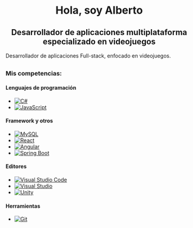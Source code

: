 <!--## Hi there 👋-->

<h1 align="center">Hola, soy Alberto</h1>
<h2 align="center">Desarrollador de aplicaciones multiplataforma especializado en videojuegos</h2>

<a align="center">Desarrollador de aplicaciones Full-stack, enfocado en videojuegos.</a>

## <h3>Mis competencias:</h3>

<h4>Lenguajes de programación</h4>

- [![C#](https://img.shields.io/badge/c%23-b600f5?style=for-the-badge&logo=c%23&logoColor=ffffff&labelColor=b600f5)]()
&nbsp;
- [![JavaScript](https://img.shields.io/badge/javascript-e8d317?style=for-the-badge&logo=javascript&logoColor=ffffff&labelColor=e8d317)]()
&nbsp;

<h4>Framework y otros</h4>

- [![MySQL](https://img.shields.io/badge/mysql-0c00f4?style=for-the-badge&logo=mysql&logoColor=ffffff&labelColor=0c00f4)]()
&nbsp; 
- [![React](https://img.shields.io/badge/react-039be5?style=for-the-badge&logo=react&logoColor=ffffff&labelColor=039be5)]()
&nbsp;
- [![Angular](https://img.shields.io/badge/angular-f03d30?style=for-the-badge&logo=angular&logoColor=ffffff&labelColor=f03d30)]()
&nbsp;
- [![Spring Boot](https://img.shields.io/badge/spring_boot-f54d27?style=for-the-badge&logo=springboot&logoColor=ffffff&labelColor=f54d27)]()
&nbsp;

<h4>Editores</h4>

- [![Visual Studio Code](https://img.shields.io/badge/visual_studio_code-0066b8?style=for-the-badge&logo=visualstudiocode&logoColor=ffffff&labelColor=0066b8)]()
&nbsp;
- [![Visual Studio](https://img.shields.io/badge/visual_studio-e000f5?style=for-the-badge&logo=visualstudio&logoColor=ffffff&labelColor=e000f5)]()
&nbsp;
- [![Unity](https://img.shields.io/badge/unity-000000?style=for-the-badge&logo=unity&logoColor=ffffff&labelColor=000000)]()
&nbsp;

<h4>Herramientas</h4>

- [![Git](https://img.shields.io/badge/git-f54d27?style=for-the-badge&logo=git&logoColor=ffffff&labelColor=f54d27)]()
&nbsp;


<!--
**AlbertoTrujilloCarballo/AlbertoTrujilloCarballo** is a ✨ _special_ ✨ repository because its `README.md` (this file) appears on your GitHub profile.

Here are some ideas to get you started:

- 🔭 I’m currently working on ...
- 🌱 I’m currently learning ...
- 👯 I’m looking to collaborate on ...
- 🤔 I’m looking for help with ...
- 💬 Ask me about ...
- 📫 How to reach me: ...
- 😄 Pronouns: ...
- ⚡ Fun fact: ...
- [![C#](https://img.shields.io/badge/c%23-b600f5?style=for-the-badge&logo=c%23&logoColor=ffffff&labelColor=101010)]()
&nbsp;
-->
